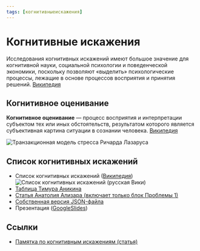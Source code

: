 ```yaml
---
tags: [когнитивныеискажения]
---
```

# Когнитивные искажения

Исследования когнитивных искажений имеют большое значение для когнитивной науки, социальной психологии и поведенческой экономики, поскольку позволяют «выделить» психологические процессы, лежащие в основе процессов восприятия и принятия решений. [Википедия](https://ru.wikipedia.org/wiki/%D0%9A%D0%BE%D0%B3%D0%BD%D0%B8%D1%82%D0%B8%D0%B2%D0%BD%D0%BE%D0%B5_%D0%B8%D1%81%D0%BA%D0%B0%D0%B6%D0%B5%D0%BD%D0%B8%D0%B5)

## Когнитивное оценивание

**Когнитивное оценивание** — процесс восприятия и интерпретации субъектом тех или иных обстоятельств, результатом которого является субъективная картина ситуации в сознании человека. [Википедия](https://ru.wikipedia.org/wiki/%D0%9A%D0%BE%D0%B3%D0%BD%D0%B8%D1%82%D0%B8%D0%B2%D0%BD%D0%BE%D0%B5_%D0%BE%D1%86%D0%B5%D0%BD%D0%B8%D0%B2%D0%B0%D0%BD%D0%B8%D0%B5)

![Транзакционная модель стресса Ричарда Лазаруса](../assets/Transactional_Model_of_Stress_and_Coping_-_Richard_Lazarus_russian.png)

## Список когнитивных искажений

- Список когнитивных искажений ([Википедия](https://ru.wikipedia.org/wiki/%D0%A1%D0%BF%D0%B8%D1%81%D0%BE%D0%BA_%D0%BA%D0%BE%D0%B3%D0%BD%D0%B8%D1%82%D0%B8%D0%B2%D0%BD%D1%8B%D1%85_%D0%B8%D1%81%D0%BA%D0%B0%D0%B6%D0%B5%D0%BD%D0%B8%D0%B9))
![Список когнитивных искажений (русская Вики)](../assets/Cognitive_biases_diagram_RU.png)
- [Таблица Тимура Аникина](http://metaver.pbworks.com/w/page/74234666/%D0%A1%D0%BF%D0%B8%D1%81%D0%BE%D0%BA%20%D0%BA%D0%BE%D0%B3%D0%BD%D0%B8%D1%82%D0%B8%D0%B2%D0%BD%D1%8B%D1%85%20%D0%B8%D1%81%D0%BA%D0%B0%D0%B6%D0%B5%D0%BD%D0%B8%D0%B9%2C%20%D1%83%D0%BB%D1%83%D1%87%D1%88%D0%B5%D0%BD%D0%BD%D0%B0%D1%8F%20%D0%B2%D0%B5%D1%80%D1%81%D0%B8%D1%8F)
- [Статья Анатолия Ализара (включает только блок Проблемы 1)](https://geektimes.ru/post/282064/)
- [Собственная версия JSON-файла](http://ezh.li/cbcs-json)
- Презентация ([GoogleSlides](https://docs.google.com/presentation/d/14AApIU6ZOrjN5UaED5kvbQkHW971NV_h9pPCtNgi2eg/edit?usp=sharing))

## Ссылки

* [Памятка по когнитивным искажениям (статья)](https://medium.com/russian/cognitive-bias-cheat-sheet-5bb0664b67b5)
